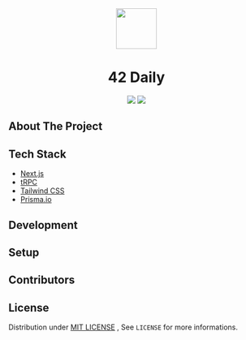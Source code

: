 <!-- PROJECT INFOS -->

<div align="center">
 <a href="https://github.com/Aztaro97/42-daily-App"><img src="https://storage.googleapis.com/proudcity/mebanenc/uploads/2021/03/placeholder-image.png" height="80px" /></a>
 <h1>42 Daily</h1>

 <p align="center">
 <a><img src="https://img.shields.io/badge/LICENSE-MIT-brightgreen" /></a>
 <a><img src="https://img.shields.io/badge/LICENSE-MIT-brightgreen" /></a>
 </p>
</div>


<!-- DETAIL ABOUT THE PROJECT -->
## About The Project

## Tech Stack
- [Next.js](https://nextjs.org/?ref=cal.com)
- [tRPC](https://trpc.io/?ref=cal.com)
- [Tailwind CSS](https://tailwindcss.com/?ref=cal.com)
- [Prisma.io](https://prisma.io/?ref=cal.com)


<!-- DEVELOPMENT -->
## Development


<!-- SETUP -->
## Setup


<!-- CONTRIBUTION -->
## Contributors


<!-- LICENSE -->
## License

Distribution under [MIT LICENSE](https://github.com/Aztaro97/42-daily-App/blob/main/LICENSE) , See `LICENSE` for more informations.